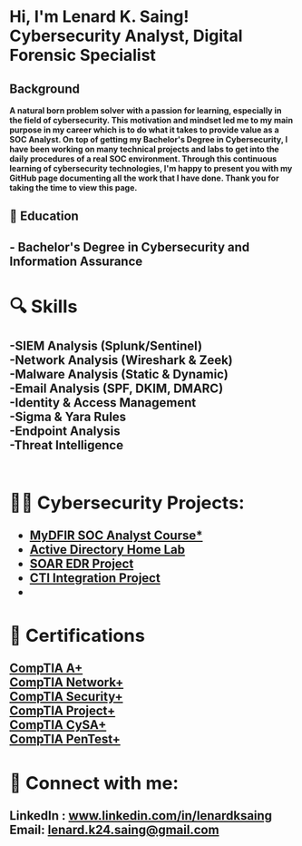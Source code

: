 <h1>Hi, I'm Lenard K. Saing! <br/>Cybersecurity Analyst</a>, Digital Forensic Specialist </h1>

<h2> Background </h2>
 <b> A natural born problem solver with a passion for learning, especially in the field of cybersecurity. This motivation and mindset led me to my main purpose in my career which is to do what it takes to provide value as a SOC Analyst. On top of getting my Bachelor's Degree in Cybersecurity, I have been working on many technical projects and labs to get into the daily procedures of a real SOC environment. Through this continuous learning of cybersecurity technologies, I'm happy to present you with my GitHub page documenting all the work that I have done. Thank you for taking the time to view this page.</b>

<h2> 📜 Education <h2>
- <b> Bachelor's Degree in Cybersecurity and Information Assurance <b>

<h2> 🔍 Skills </h2>
-SIEM Analysis (Splunk/Sentinel) <br>
-Network Analysis (Wireshark & Zeek) <br>
-Malware Analysis (Static & Dynamic) <br>
-Email Analysis (SPF, DKIM, DMARC) <br>
-Identity & Access Management <br>
-Sigma & Yara Rules <br>
-Endpoint Analysis <br>
-Threat Intelligence<br>
<br>
  
<h2>👨‍💻 Cybersecurity Projects:</h2>

- <b> <a href="https://github.com/K24Saing/MyDFIR-SOC-Analyst-Course">MyDFIR SOC Analyst Course*</a>
- <b> [Active Directory Home Lab](https://github.com/K24Saing/Active-Directory-Home-Project) </b><br>
- <b> [SOAR EDR Project](https://github.com/K24Saing/SOAR-EDR-Project) </b><br>
- <b> [CTI Integration Project](https://github.com/K24Saing/CTI-Integration-Project) </b><br>
- <b> 

<h2>👔 Certifications </h2>
<a href="https://github.com/K24Saing/Certifications/blob/main/CompTIA%20A%2B%20ce%20certificate.pdf">CompTIA A+</a><br>
<a href="https://github.com/K24Saing/Certifications/blob/main/CompTIA%20Network%2B%20ce%20certificate%20(1).pdf">CompTIA Network+</a><br>
<a href="https://github.com/K24Saing/Certifications/blob/main/CompTIA%20Security%2B%20ce%20certificate.pdf">CompTIA Security+</a><br>
<a href="https://github.com/K24Saing/Certifications/blob/main/CompTIA%20Project%2B%20certificate.pdf">CompTIA Project+</a><br>
<a href="https://github.com/K24Saing/Certifications/blob/main/CompTIA%20CySA%2B%20ce%20certificate.pdf">CompTIA CySA+</a><br>
<a href="https://github.com/K24Saing/Certifications/blob/main/CompTIA%20PenTest%2B%20ce%20certificate.pdf">CompTIA PenTest+</a>

<h2> 🤳 Connect with me:</h2>

LinkedIn : www.linkedin.com/in/lenardksaing <br>
Email: lenard.k24.saing@gmail.com

<!--
**joshmadakor1/joshmadakor1** is a ✨ _special_ ✨ repository because its `README.md` (this file) appears on your GitHub profile.

Here are some ideas to get you started:

- 🔭 I’m currently working on ...
- 🌱 I’m currently learning ...
- 👯 I’m looking to collaborate on ...
- 🤔 I’m looking for help with ...
- 💬 Ask me about ...
- 📫 How to reach me: ...
- 😄 Pronouns: ...
- ⚡ Fun fact: ...
-->
